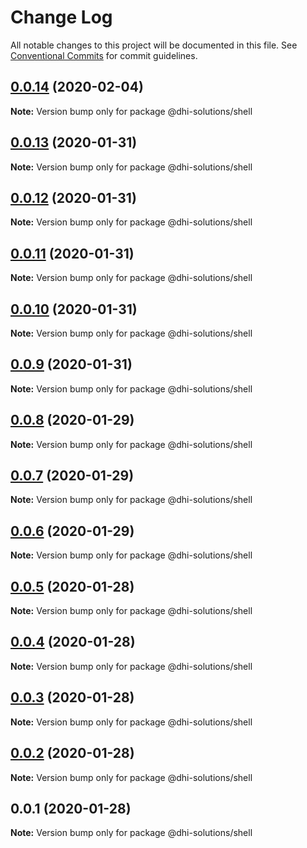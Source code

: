 # Change Log

All notable changes to this project will be documented in this file.
See [Conventional Commits](https://conventionalcommits.org) for commit guidelines.

## [0.0.14](https://github.com/DHI-Solutions/nomads/compare/@dhi-solutions/shell@0.0.13...@dhi-solutions/shell@0.0.14) (2020-02-04)

**Note:** Version bump only for package @dhi-solutions/shell





## [0.0.13](https://github.com/DHI-Solutions/nomads/compare/@dhi-solutions/shell@0.0.12...@dhi-solutions/shell@0.0.13) (2020-01-31)

**Note:** Version bump only for package @dhi-solutions/shell





## [0.0.12](https://github.com/DHI-Solutions/nomads/compare/@dhi-solutions/shell@0.0.11...@dhi-solutions/shell@0.0.12) (2020-01-31)

**Note:** Version bump only for package @dhi-solutions/shell





## [0.0.11](https://github.com/DHI-Solutions/nomads/compare/@dhi-solutions/shell@0.0.10...@dhi-solutions/shell@0.0.11) (2020-01-31)

**Note:** Version bump only for package @dhi-solutions/shell





## [0.0.10](https://github.com/DHI-Solutions/nomads/compare/@dhi-solutions/shell@0.0.9...@dhi-solutions/shell@0.0.10) (2020-01-31)

**Note:** Version bump only for package @dhi-solutions/shell





## [0.0.9](https://github.com/DHI-Solutions/nomads/compare/@dhi-solutions/shell@0.0.8...@dhi-solutions/shell@0.0.9) (2020-01-31)

**Note:** Version bump only for package @dhi-solutions/shell





## [0.0.8](https://github.com/DHI-Solutions/nomads/compare/@dhi-solutions/shell@0.0.7...@dhi-solutions/shell@0.0.8) (2020-01-29)

**Note:** Version bump only for package @dhi-solutions/shell





## [0.0.7](https://github.com/DHI-Solutions/nomads/compare/@dhi-solutions/shell@0.0.6...@dhi-solutions/shell@0.0.7) (2020-01-29)

**Note:** Version bump only for package @dhi-solutions/shell





## [0.0.6](https://github.com/DHI-Solutions/nomads/compare/@dhi-solutions/shell@0.0.5...@dhi-solutions/shell@0.0.6) (2020-01-29)

**Note:** Version bump only for package @dhi-solutions/shell





## [0.0.5](https://github.com/DHI-Solutions/nomads/compare/@dhi-solutions/shell@0.0.4...@dhi-solutions/shell@0.0.5) (2020-01-28)

**Note:** Version bump only for package @dhi-solutions/shell





## [0.0.4](https://github.com/DHI-Solutions/nomads/compare/@dhi-solutions/shell@0.0.3...@dhi-solutions/shell@0.0.4) (2020-01-28)

**Note:** Version bump only for package @dhi-solutions/shell





## [0.0.3](https://github.com/DHI-Solutions/nomads/compare/@dhi-solutions/shell@0.0.2...@dhi-solutions/shell@0.0.3) (2020-01-28)

**Note:** Version bump only for package @dhi-solutions/shell





## [0.0.2](https://github.com/DHI-Solutions/nomads/compare/@dhi-solutions/shell@0.0.1...@dhi-solutions/shell@0.0.2) (2020-01-28)

**Note:** Version bump only for package @dhi-solutions/shell





## 0.0.1 (2020-01-28)

**Note:** Version bump only for package @dhi-solutions/shell
